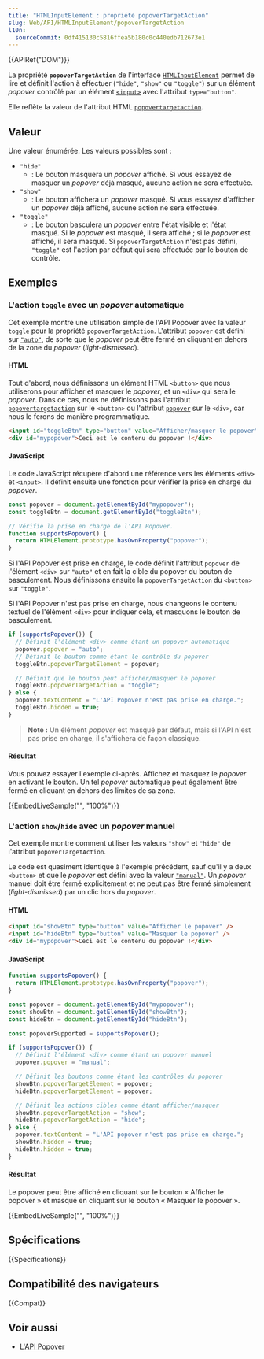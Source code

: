 ```yaml
---
title: "HTMLInputElement : propriété popoverTargetAction"
slug: Web/API/HTMLInputElement/popoverTargetAction
l10n:
  sourceCommit: 0df415130c5816ffea5b180c0c440edb712673e1
---
```


{{APIRef("DOM")}}

La propriété **`popoverTargetAction`** de l'interface [`HTMLInputElement`](/fr/docs/Web/API/HTMLInputElement) permet de lire et définit l'action à effectuer (`"hide"`, `"show"` ou `"toggle"`) sur un élément <i lang="en">popover</i> contrôlé par un élément [`<input>`](/fr/docs/Web/HTML/Element/input) avec l'attribut `type="button"`.

Elle reflète la valeur de l'attribut HTML [`popovertargetaction`](/fr/docs/Web/HTML/Element/input#popovertargetaction).

## Valeur

Une valeur énumérée. Les valeurs possibles sont&nbsp;:

- `"hide"`
  - : Le bouton masquera un <i lang="en">popover</i> affiché. Si vous essayez de masquer un <i lang="en">popover</i> déjà masqué, aucune action ne sera effectuée.
- `"show"`
  - : Le bouton affichera un <i lang="en">popover</i> masqué. Si vous essayez d'afficher un <i lang="en">popover</i> déjà affiché, aucune action ne sera effectuée.
- `"toggle"`
  - : Le bouton basculera un <i lang="en">popover</i> entre l'état visible et l'état masqué. Si le <i lang="en">popover</i> est masqué, il sera affiché&nbsp;; si le <i lang="en">popover</i> est affiché, il sera masqué. Si `popoverTargetAction` n'est pas défini, `"toggle"` est l'action par défaut qui sera effectuée par le bouton de contrôle.

## Exemples

### L'action `toggle` avec un <i lang="en">popover</i> automatique

Cet exemple montre une utilisation simple de l'API Popover avec la valeur `toggle` pour la propriété `popoverTargetAction`. L'attribut `popover` est défini sur [`"auto"`](/fr/docs/Web/API/Popover_API/Using#l_état_auto_et_la_suppression_légère), de sorte que le <i lang="en">popover</i> peut être fermé en cliquant en dehors de la zone du <i lang="en">popover</i> (<i lang="en">light-dismissed</i>).

#### HTML

Tout d'abord, nous définissons un élément HTML `<button>` que nous utiliserons pour afficher et masquer le <i lang="en">popover</i>, et un `<div>` qui sera le <i lang="en">popover</i>. Dans ce cas, nous ne définissons pas l'attribut [`popovertargetaction`](/fr/docs/Web/HTML/Element/input#l_attribut_popovertargetaction) sur le `<button>` ou l'attribut [`popover`](/fr/docs/Web/HTML/Global_attributes/popover) sur le `<div>`, car nous le ferons de manière programmatique.

```html
<input id="toggleBtn" type="button" value="Afficher/masquer le popover" />
<div id="mypopover">Ceci est le contenu du popover !</div>
```

#### JavaScript

Le code JavaScript récupère d'abord une référence vers les éléments `<div>` et `<input>`. Il définit ensuite une fonction pour vérifier la prise en charge du <i lang="en">popover</i>.

```js
const popover = document.getElementById("mypopover");
const toggleBtn = document.getElementById("toggleBtn");

// Vérifie la prise en charge de l'API Popover.
function supportsPopover() {
  return HTMLElement.prototype.hasOwnProperty("popover");
}
```

Si l'API Popover est prise en charge, le code définit l'attribut `popover` de l'élément `<div>` sur `"auto"` et en fait la cible du popover du bouton de basculement. Nous définissons ensuite la `popoverTargetAction` du `<button>` sur `"toggle"`.

Si l'API Popover n'est pas prise en charge, nous changeons le contenu textuel de l'élément `<div>` pour indiquer cela, et masquons le bouton de basculement.

```js
if (supportsPopover()) {
  // Définit l'élément <div> comme étant un popover automatique
  popover.popover = "auto";
  // Définit le bouton comme étant le contrôle du popover
  toggleBtn.popoverTargetElement = popover;

  // Définit que le bouton peut afficher/masquer le popover
  toggleBtn.popoverTargetAction = "toggle";
} else {
  popover.textContent = "L'API Popover n'est pas prise en charge.";
  toggleBtn.hidden = true;
}
```

> **Note :** Un élément <i lang="en">popover</i> est masqué par défaut, mais si l'API n'est pas prise en charge, il s'affichera de façon classique.

#### Résultat

Vous pouvez essayer l'exemple ci-après. Affichez et masquez le <i lang="en">popover</i> en activant le bouton. Un tel <i lang="en">popover</i> automatique peut également être fermé en cliquant en dehors des limites de sa zone.

{{EmbedLiveSample("", "100%")}}

### L'action `show`/`hide` avec un <i lang="en">popover</i> manuel

Cet exemple montre comment utiliser les valeurs `"show"` et `"hide"` de l'attribut `popoverTargetAction`.

Le code est quasiment identique à l'exemple précédent, sauf qu'il y a deux `<button>` et que le <i lang="en">popover</i> est défini avec la valeur [`"manual"`](/fr/docs/Web/API/Popover_API/Using#utiliser_l_état_manuel). Un <i lang="en">popover</i> manuel doit être fermé explicitement et ne peut pas être fermé simplement (<i lang="en">light-dismissed</i>) par un clic hors du <i lang="en">popover</i>.

#### HTML

```html
<input id="showBtn" type="button" value="Afficher le popover" />
<input id="hideBtn" type="button" value="Masquer le popover" />
<div id="mypopover">Ceci est le contenu du popover !</div>
```

#### JavaScript

```js
function supportsPopover() {
  return HTMLElement.prototype.hasOwnProperty("popover");
}

const popover = document.getElementById("mypopover");
const showBtn = document.getElementById("showBtn");
const hideBtn = document.getElementById("hideBtn");

const popoverSupported = supportsPopover();

if (supportsPopover()) {
  // Définit l'élément <div> comme étant un popover manuel
  popover.popover = "manual";

  // Définit les boutons comme étant les contrôles du popover
  showBtn.popoverTargetElement = popover;
  hideBtn.popoverTargetElement = popover;

  // Définit les actions cibles comme étant afficher/masquer
  showBtn.popoverTargetAction = "show";
  hideBtn.popoverTargetAction = "hide";
} else {
  popover.textContent = "L'API popover n'est pas prise en charge.";
  showBtn.hidden = true;
  hideBtn.hidden = true;
}
```

#### Résultat

Le popover peut être affiché en cliquant sur le bouton «&nbsp;Afficher le popover&nbsp;» et masqué en cliquant sur le bouton «&nbsp;Masquer le popover&nbsp;».

{{EmbedLiveSample("", "100%")}}

## Spécifications

{{Specifications}}

## Compatibilité des navigateurs

{{Compat}}

## Voir aussi

- [L'API Popover](/fr/docs/Web/API/Popover_API)
